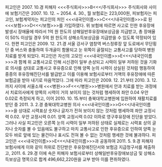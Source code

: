 피고인은 2007. 10.경 피해자 <<<주식회사>>>B<<</주식회사>>> 주식회사와 사이에 보험기간은 2007. 10. 12. ~ 2054. 4. 30., 월 보험료는 223,000원, 피보험자는 피고인, 보험계약자는 피고인의 처인 <<<내국인이름>>>C<<</내국인이름>>>로 된 <<<보험>>>D<<</보험>>>를 가입하였다. 위 보험에 따르면 사고로 인한 후유장애 발생시 장애율에 따라서 1억 원 한도의 상해일반후유장애보상금을 지급받고, 총 장애율이 50% 이상일 경우 5억 원 한도의 상해소득보상금을 지급받을 수 있도록 약정되어 있다. 한편 피고인은 2009. 12. 21.경 서울 강서구 염창역 버스정류장 앞 도로에서 무단횡단 중 버스와 충돌하여 두개골이 함몰되고 눈 위쪽이 골절되는 교통사고를 당하여 병원 치료를 받게 되었다.
피고인은 자신의 고모인 <<<내국인이름>>>E<<</내국인이름>>>과 함께 위 교통사고로 인해 시신경이 일부 손상되고 시력이 일부 저하된 것을 기화로 의사를 상대로 교통사고 후유증으로 인해 양쪽 눈의 시력이 상실된 것처럼 행동하여 중증의 후유장해진단서를 발급받고 이를 이용해 보험사로부터 거액의 후유장애에 따른 보험금을 받아 내기로 마음먹었다.
그에 따라 피고인은 2009. 12. 21.부터 2010. 3. 12.까지 사이에 서울소재 <<<병원>>>F<<</병원>>>병원에서 안과 치료를 받는 과정에서 치료의사에게 양쪽의 시력이 거의 보이지 않는 것처럼 행세하여 좌안 0.04 우안 0.02로 측정되게 하고, 이어 2010. 10. 15.부터 충북대학교병원에 입원하여 재활치료를 받던 중 2011. 3. 2.경 충북대학교병원 의사 <<<내국인이름>>>G<<</내국인이름>>>을 상대로 시력표상 숫자나 글자가 전혀 보이지 않는 것처럼 행세하여 좌안 교정시력 0.02. 우안 교정시력 0.01. 양쪽 교정시력 0.02 이하로 영구후유장애 진단을 받았다.
그러나 사실 피고인은 오른쪽 눈의 시력이 일부 저하된 상태로 실제로는 시력표 상의 글자나 숫자를 볼 수 있음에도 불구하고 마치 교통사고로 인한 후유증으로 인하여 양쪽 눈 모두 바로 앞에 있는 물건이나 표시도 전혀 볼 수 없는 것처럼 행세한 것에 불과하다.
피고인은 <<<내국인이름>>>E<<</내국인이름>>>과 공동하여 2011. 5. 9.경 피해자 보험사에게 이와 같이 허위로 진단받은 후유장애진단서와 보험금 지급청구서를 제출하고, 2011. 6. 29.경 이에 속은 피해자 보험사로부터 상해일반후유장애보상금 및 상해소득보상금 명목으로 합계 496,662,220원을 교부 받아 이를 편취하였다. 
